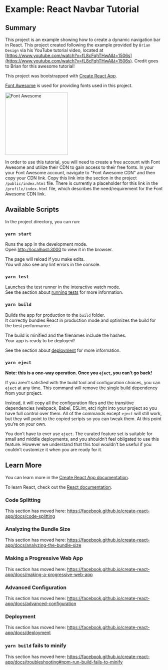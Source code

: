 # Example: React Navbar Tutorial

## Summary

This project is an example showing how to create a dynamic navigation bar in React. This project created following the example provided by `Brian Design` via his YouTube tutorial video, located at [https://www.youtube.com/watch?v=fL8cFqhTHwA&t=1506s](https://www.youtube.com/watch?v=fL8cFqhTHwA&t=1506s). Credit goes to Brian for this awesome tutorial!

This project was bootstrapped with [Create React App](https://github.com/facebook/create-react-app).

[Font Awesome](https://fontawesome.com/) is used for providing fonts used in this project.

<a href="https://fontawesome.com/">
    <img src="https://fontawesome.com/images/open-graph.png" alt="Font Awesome" width="200px"/>
</a>

In order to use this tutorial, you will need to create a free account with Font Awesome and utilize their CDN to gain access to their free fonts. In your your Font Awesome account, navigate to "Font Awesome CDN" and then copy your CDN link. Copy this link into the <head> section in the project `/public/index.html` file. There is currently a placeholder for this link in the `/profile/index.html` file, which describes the need/requirement for the Font Awesome CDN link.

## Available Scripts

In the project directory, you can run:

### `yarn start`

Runs the app in the development mode.<br />
Open [http://localhost:3000](http://localhost:3000) to view it in the browser.

The page will reload if you make edits.<br />
You will also see any lint errors in the console.

### `yarn test`

Launches the test runner in the interactive watch mode.<br />
See the section about [running tests](https://facebook.github.io/create-react-app/docs/running-tests) for more information.

### `yarn build`

Builds the app for production to the `build` folder.<br />
It correctly bundles React in production mode and optimizes the build for the best performance.

The build is minified and the filenames include the hashes.<br />
Your app is ready to be deployed!

See the section about [deployment](https://facebook.github.io/create-react-app/docs/deployment) for more information.

### `yarn eject`

**Note: this is a one-way operation. Once you `eject`, you can’t go back!**

If you aren’t satisfied with the build tool and configuration choices, you can `eject` at any time. This command will remove the single build dependency from your project.

Instead, it will copy all the configuration files and the transitive dependencies (webpack, Babel, ESLint, etc) right into your project so you have full control over them. All of the commands except `eject` will still work, but they will point to the copied scripts so you can tweak them. At this point you’re on your own.

You don’t have to ever use `eject`. The curated feature set is suitable for small and middle deployments, and you shouldn’t feel obligated to use this feature. However we understand that this tool wouldn’t be useful if you couldn’t customize it when you are ready for it.

## Learn More

You can learn more in the [Create React App documentation](https://facebook.github.io/create-react-app/docs/getting-started).

To learn React, check out the [React documentation](https://reactjs.org/).

### Code Splitting

This section has moved here: https://facebook.github.io/create-react-app/docs/code-splitting

### Analyzing the Bundle Size

This section has moved here: https://facebook.github.io/create-react-app/docs/analyzing-the-bundle-size

### Making a Progressive Web App

This section has moved here: https://facebook.github.io/create-react-app/docs/making-a-progressive-web-app

### Advanced Configuration

This section has moved here: https://facebook.github.io/create-react-app/docs/advanced-configuration

### Deployment

This section has moved here: https://facebook.github.io/create-react-app/docs/deployment

### `yarn build` fails to minify

This section has moved here: https://facebook.github.io/create-react-app/docs/troubleshooting#npm-run-build-fails-to-minify
